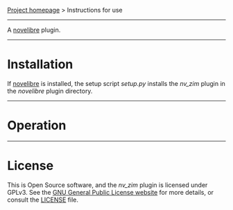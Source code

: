 [Project homepage](https://github.com/peter88213/nv_zim) > Instructions for use

--- 

A [novelibre](https://github.com/peter88213/novelibre/) plugin. 

---

# Installation

If [novelibre](https://github.com/peter88213/novelibre/) is installed, the setup script *setup.py* installs the *nv_zim* plugin in the *novelibre* plugin directory.


---

# Operation

---

# License

This is Open Source software, and the *nv_zim* plugin is licensed under GPLv3. See the
[GNU General Public License website](https://www.gnu.org/licenses/gpl-3.0.en.html) for more
details, or consult the [LICENSE](https://github.com/peter88213/nv_zim/blob/main/LICENSE) file.
